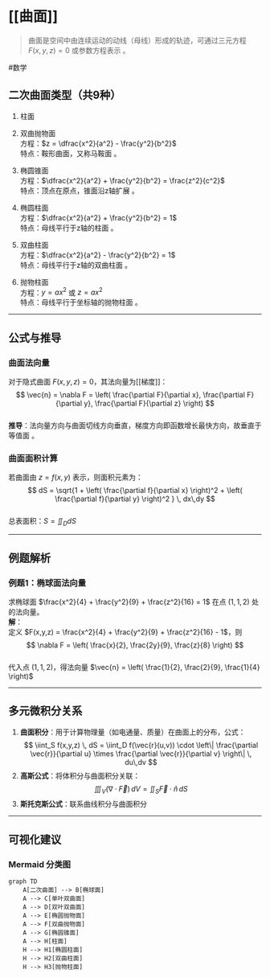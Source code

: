 # [[曲面]]

> 曲面是空间中由连续运动的动线（母线）形成的轨迹，可通过三元方程 $F(x,y,z)=0$ 或参数方程表示 。

#数学 
## 二次曲面类型（共9种）  

1. 柱面


2. 双曲抛物面  
方程：$z = \dfrac{x^2}{a^2} - \frac{y^2}{b^2}$  
特点：鞍形曲面，又称马鞍面 。

3. 椭圆锥面  
方程：$\dfrac{x^2}{a^2} + \frac{y^2}{b^2} = \frac{z^2}{c^2}$  
特点：顶点在原点，锥面沿z轴扩展 。

4. 椭圆柱面  
方程：$\dfrac{x^2}{a^2} + \frac{y^2}{b^2} = 1$  
特点：母线平行于z轴的柱面 。

5. 双曲柱面  
方程：$\dfrac{x^2}{a^2} - \frac{y^2}{b^2} = 1$  
特点：母线平行于z轴的双曲柱面 。

6. 抛物柱面  
方程：$y = ax^2$ 或 $z = ax^2$  
特点：母线平行于坐标轴的抛物柱面 。

---

## 公式与推导  
### 曲面法向量  
对于隐式曲面 $F(x,y,z)=0$，其法向量为[[梯度]]：  
$$
\vec{n} = \nabla F = \left( \frac{\partial F}{\partial x}, \frac{\partial F}{\partial y}, \frac{\partial F}{\partial z} \right)
$$  
**推导**：法向量方向与曲面切线方向垂直，梯度方向即函数增长最快方向，故垂直于等值面 。

### 曲面面积计算  
若曲面由 $z = f(x,y)$ 表示，则面积元素为：  
$$
dS = \sqrt{1 + \left( \frac{\partial f}{\partial x} \right)^2 + \left( \frac{\partial f}{\partial y} \right)^2 } \, dx\,dy
$$  
总表面积：$S = \iint_D dS$

---

## 例题解析  
### 例题1：椭球面法向量  
求椭球面 $\frac{x^2}{4} + \frac{y^2}{9} + \frac{z^2}{16} = 1$ 在点 $(1, 1, 2)$ 处的法向量。  
**解**：  
定义 $F(x,y,z) = \frac{x^2}{4} + \frac{y^2}{9} + \frac{z^2}{16} - 1$，则  
$$
\nabla F = \left( \frac{x}{2}, \frac{2y}{9}, \frac{z}{8} \right)
$$  
代入点 $(1, 1, 2)$，得法向量 $\vec{n} = \left( \frac{1}{2}, \frac{2}{9}, \frac{1}{4} \right)$

---

## 多元微积分关系  
1. **曲面积分**：用于计算物理量（如电通量、质量）在曲面上的分布，公式：  
   $$
   \iint_S f(x,y,z) \, dS = \iint_D f(\vec{r}(u,v)) \cdot \left\| \frac{\partial \vec{r}}{\partial u} \times \frac{\partial \vec{r}}{\partial v} \right\| \, du\,dv
   $$  
2. **高斯公式**：将体积分与曲面积分关联：  
   $$
   \iiint_V (\nabla \cdot \vec{F}) \, dV = \iint_S \vec{F} \cdot \hat{n} \, dS
   $$  
3. **斯托克斯公式**：联系曲线积分与曲面积分  

---

## 可视化建议  
### Mermaid 分类图  
```mermaid
graph TD
    A[二次曲面] --> B[椭球面]
    A --> C[单叶双曲面]
    A --> D[双叶双曲面]
    A --> E[椭圆抛物面]
    A --> F[双曲抛物面]
    A --> G[椭圆锥面]
    A --> H[柱面]
    H --> H1[椭圆柱面]
    H --> H2[双曲柱面]
    H --> H3[抛物柱面]
```
